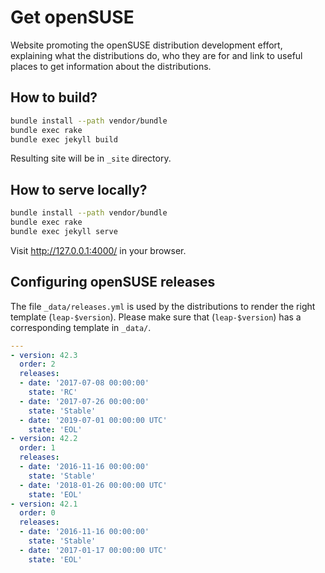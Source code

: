 # Get openSUSE
Website promoting the openSUSE distribution development effort, explaining what the distributions do, who they are for and link to useful places to get information about the distributions.

## How to build?

```bash
bundle install --path vendor/bundle
bundle exec rake
bundle exec jekyll build
```

Resulting site will be in `_site` directory.

## How to serve locally?

```bash
bundle install --path vendor/bundle
bundle exec rake
bundle exec jekyll serve
```

Visit <http://127.0.0.1:4000/> in your browser.


## Configuring openSUSE releases

The file `_data/releases.yml` is used by the distributions to render the right template (`leap-$version`).
Please make sure that (`leap-$version`) has a corresponding template in `_data/`.

```yaml
---
- version: 42.3
  order: 2
  releases:
  - date: '2017-07-08 00:00:00'
    state: 'RC'
  - date: '2017-07-26 00:00:00'
    state: 'Stable'
  - date: '2019-07-01 00:00:00 UTC'
    state: 'EOL'
- version: 42.2
  order: 1
  releases:
  - date: '2016-11-16 00:00:00'
    state: 'Stable'
  - date: '2018-01-26 00:00:00 UTC'
    state: 'EOL'
- version: 42.1
  order: 0
  releases:
  - date: '2016-11-16 00:00:00'
    state: 'Stable'
  - date: '2017-01-17 00:00:00 UTC'
    state: 'EOL'
```
